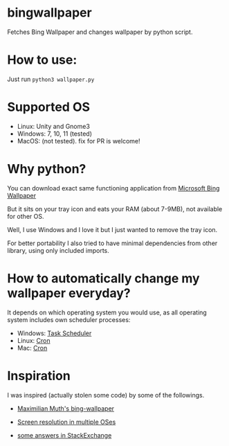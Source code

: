 # bingwallpaper
Fetches Bing Wallpaper and changes wallpaper by python script. 

# How to use:

Just run ```python3 wallpaper.py```

# Supported OS

- Linux: Unity and Gnome3
- Windows: 7, 10, 11 (tested)
- MacOS: (not tested). fix for PR is welcome! 

# Why python?

You can download exact same functioning application from [Microsoft Bing Wallpaper](https://www.microsoft.com/en-us/bing/bing-wallpaper)

But it sits on your tray icon and eats your RAM (about 7-9MB), not available for other OS.

Well, I use Windows and I love it but I just wanted to remove the tray icon.

For better portability I also tried to have minimal dependencies from other library, using only included imports.


# How to automatically change my wallpaper everyday?

It depends on which operating system you would use, as all operating system includes own scheduler processes:

- Windows: [Task Scheduler](https://www.google.com/search?q=windows+task+scheduler&oq=windows+task+scheduler&aqs=edge..69i57j0i512l7.7612j0j1&sourceid=chrome&ie=UTF-8)
- Linux: [Cron](https://www.google.com/search?q=how+add+cron+job+on+linux&newwindow=1&sxsrf=ALiCzsaYUEqszEGk-S47EctGx9GrxyP51w%3A1671105959133&ei=pw2bY6zjB9iJoASztoiwAw&ved=0ahUKEwjs0s3oyvv7AhXYBIgKHTMbAjYQ4dUDCA8&uact=5&oq=how+add+cron+job+on+linux&gs_lcp=Cgxnd3Mtd2l6LXNlcnAQAzIFCAAQogQyBQgAEKIEOgoIABBHENYEELADOgQIABAeOgYIABAIEB46BQghEKABOgcIIRCgARAKOgQIIRAVSgQIQRgASgQIRhgAUMIDWJwOYN8PaAFwAXgAgAGYAYgBvAiSAQMwLjmYAQCgAQHIAQrAAQE&sclient=gws-wiz-serp)
- Mac: [Cron](https://www.google.com/search?q=how+add+cron+job+on+mac&newwindow=1&sxsrf=ALiCzsaNfD0ylTsK_-CMQ2tXZkEil8kfAg%3A1671105971185&ei=sw2bY7H8Cpbm-Aat8peoAg&ved=0ahUKEwjxoa3uyvv7AhUWM94KHS35BSUQ4dUDCA8&uact=5&oq=how+add+cron+job+on+mac&gs_lcp=Cgxnd3Mtd2l6LXNlcnAQAzIFCCEQoAE6CggAEEcQ1gQQsANKBAhBGABKBAhGGABQ9gRYmAZgqQloAnABeACAAYkBiAHqApIBAzAuM5gBAKABAcgBCsABAQ&sclient=gws-wiz-serp)


# Inspiration

I was inspired (actually stolen some code) by some of the followings.

- [Maximilian Muth's bing-wallpaper](https://github.com/mammuth/bing-wallpaper)

- [Screen resolution in multiple OSes](https://stackoverflow.com/a/21213145)

- [some answers in StackExchange](https://apple.stackexchange.com/questions/40644/how-do-i-change-desktop-background-with-a-terminal-command)
